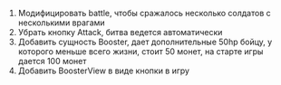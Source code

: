 1. Модифицировать battle, чтобы сражалось несколько солдатов с несколькими врагами
2. Убрать кнопку Attack, битва ведется автоматически
3. Добавить сущность Booster, дает дополнительные 50hp бойцу, у которого меньше всего жизни, стоит 50 монет, на старте игры дается 100 монет
4. Добавить BoosterView в виде кнопки в игру